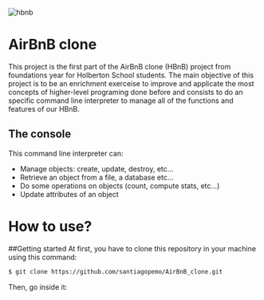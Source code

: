 ![hbnb](https://github.com/santiagopemo/AirBnB_clone/blob/master/hbnb.png)

# AirBnB clone
This project is the first part of the AirBnB clone (HBnB) project
from foundations year for Holberton School students.
The main objective of this project is to be an enrichment exerceise
to improve and applicate the most concepts of higher-level programing
done before and consists to do an specific command line interpreter
to manage all of the functions and features of our HBnB.

## The console
This command line interpreter can:

* Manage objects: create, update, destroy, etc...
* Retrieve an object from a file, a database etc...
* Do some operations on objects (count, compute stats, etc...)
* Update attributes of an object

# How to use?
##Getting started
At first, you have to clone this repository in your machine using this command:

```bash
$ git clone https://github.com/santiagopemo/AirBnB_clone.git
```

Then, go inside it:

